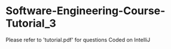 # Software-Engineering-Course-Tutorial_3
Please refer to 'tutorial.pdf' for questions Coded on IntelliJ

